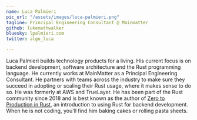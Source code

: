 ```yaml
---
name: Luca Palmieri
pic_url: "/assets/images/luca-palmieri.png"
tagline: Principal Engineering Consultant @ Mainmatter
github: lukemathwalker
bluesky: lpalmieri.com 
twitter: algo_luca 

---
```

Luca Palmieri builds technology products for a living. His current focus is on backend development, software architecture and the Rust programming language. 
He currently works at MainMatter as a Principal Engineering Consultant. He partners with teams across the industry to make sure they succeed in adopting or scaling their Rust usage, where it makes sense to do so. He was formerly at AWS and TrueLayer. He has been part of the Rust community since 2018 and is best known as the author of <a href="https://zero2prod.com/">Zero to Production in Rust</a>, an introduction to using Rust for backend development. When he is not coding, you'll find him baking cakes or rolling pasta sheets.
